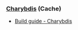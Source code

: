 ### [Charybdis](https://bastardkb.com/charybdis/) (Cache)

- [Build guide - Charybdis](https://docs.bastardkb.com/bg_charybdis/01index.html)